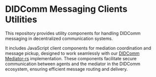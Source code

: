 # DIDComm Messaging Clients Utilities

This repository provides utility components for handling DIDComm messaging in decentralized communication systems. 

It includes JavaScript client components for mediation coordination and message pickup, designed to work seamlessly with our [DIDComm Mediator-rs](https://github.com/adorsys/didcomm-mediator-rs) implementation. These components facilitate secure communication between agents and the mediator in the DIDComm ecosystem, ensuring efficient message routing and delivery.
